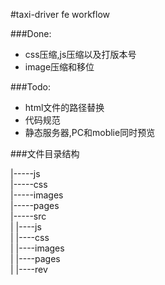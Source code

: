 #taxi-driver fe workflow

###Done:

* css压缩,js压缩以及打版本号
* image压缩和移位

###Todo:

* html文件的路径替换
* 代码规范
* 静态服务器,PC和moblie同时预览

###文件目录结构

|-----js<br/>
|-----css<br/>
|-----images<br/>
|-----pages<br/>
|-----src<br/>
|   |----js<br/>
|   |----css<br/>
|   |----images<br/>
|   |----pages<br/>
|   |----rev<br/>
